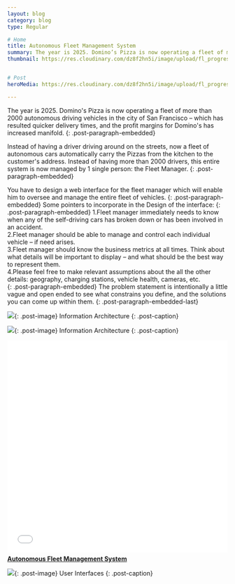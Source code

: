 ```yaml
---
layout: blog
category: blog
type: Regular

# Home
title: Autonomous Fleet Management System
summary: The year is 2025. Domino’s Pizza is now operating a fleet of more than 2000 autonomous driving vehicles
thumbnail: https://res.cloudinary.com/dz8f2hn5i/image/upload/fl_progressive/v1582744820/FMS/FMS_-_Thumbnail_hdgqrj.png


# Post
heroMedia: https://res.cloudinary.com/dz8f2hn5i/image/upload/fl_progressive/v1582744821/FMS/FMS_omawhu.png

---
```



The year is 2025. Domino's Pizza is now operating a fleet of more than 2000 autonomous driving vehicles in the city of San Francisco – which has resulted quicker delivery times, and the profit margins for Domino's has increased manifold.
{: .post-paragraph-embedded}

Instead of having a driver driving around on the streets, now a fleet of autonomous cars automatically carry the Pizzas from the kitchen to the customer's address. Instead of having more than 2000 drivers, this entire system is now managed by 1 single person: the Fleet Manager.
{: .post-paragraph-embedded}

You have to design a web interface for the fleet manager which will enable him to oversee and manage the entire fleet of vehicles.
{: .post-paragraph-embedded}
Some pointers to incorporate in the Design of the interface:
{: .post-paragraph-embedded}
1.Fleet manager immediately needs to know when any of the self-driving cars has broken down or has been involved in an accident.<br>
2.Fleet manager should be able to manage and control each individual vehicle – if need arises.<br>
3.Fleet manager should know the business metrics at all times. Think about what details will be important to display – and what should be the best way to represent them.<br>
4.Please feel free to make relevant assumptions about the all the other details: geography, charging stations, vehicle health, cameras, etc.<br>
{: .post-paragraph-embedded}
The problem statement is intentionally a little vague and open ended to see what constrains you define, and the solutions you can come up within them.
{: .post-paragraph-embedded-last}

<img src="https://res.cloudinary.com/dz8f2hn5i/image/upload/fl_progressive/v1582744827/FMS/collage-fms_hi5fmi.png">{: .post-image}
Information Architecture
{: .post-caption}


<img src="https://res.cloudinary.com/dz8f2hn5i/image/upload/fl_progressive/v1582744828/FMS/IA-FMS_toikim.png">{: .post-image}
Information Architecture
{: .post-caption}

<div class="post-embed">
<iframe src="//www.slideshare.net/slideshow/embed_code/key/8x3DQyQaga01fn" width="595" height="485" frameborder="0" marginwidth="0" marginheight="0" scrolling="no" style="margin-bottom:5px; max-width: 100%;" allowfullscreen> </iframe> <div style="margin-bottom:5px"> <strong> <a href="//www.slideshare.net/secret/8x3DQyQaga01fn" title="Autonomous Fleet Management System" target="_blank">Autonomous Fleet Management System</a> </strong></div></div>

<img src="https://res.cloudinary.com/dz8f2hn5i/image/upload/fl_progressive/v1582744828/FMS/1_v6rwbi.png">{: .post-image}
User Interfaces
{: .post-caption}